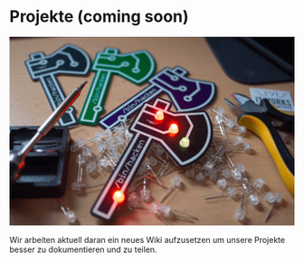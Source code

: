 # Projekte (coming soon)

![binhacken solder blinky badge](images/badges.jpg)  

Wir arbeiten aktuell daran ein neues Wiki aufzusetzen um unsere Projekte besser zu dokumentieren und zu teilen.  
